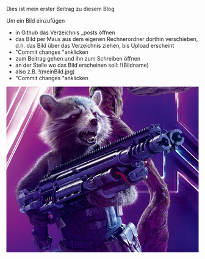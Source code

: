 Dies ist mein erster Beitrag zu diesem Blog

Um ein Bild einzufügen
- in Github das Verzeichnis _posts öffnen
- das Bild per Maus aus dem eigenen Rechnerordner dorthin verschieben, d.h. das Bild über das Verzeichnis ziehen, bis Upload erscheint
- "Commit changes "anklicken
- zum Beitrag gehen und ihn zum Schreiben öffnen
- an der Stelle wo das Bild erscheinen soll: !(Bildname)
-   also z.B. !(meinBild.jpg)
- "Commit changes "anklicken

![Guardians of the Galaxy: Rocket](Rocket_Raccoon.jpg)
